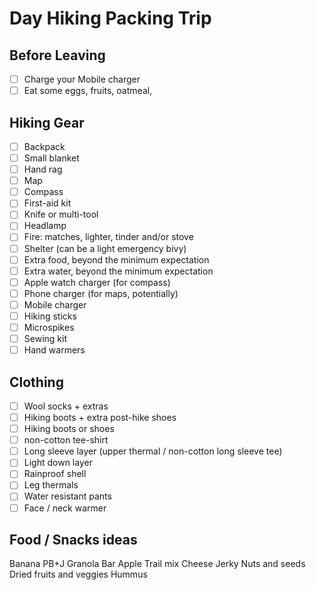 # Day Hiking Packing Trip

## Before Leaving

- [ ] Charge your Mobile charger
- [ ] Eat some eggs, fruits, oatmeal,

## Hiking Gear

- [ ] Backpack
- [ ] Small blanket
- [ ] Hand rag
- [ ] Map
- [ ] Compass
- [ ] First-aid kit
- [ ] Knife or multi-tool
- [ ] Headlamp
- [ ] Fire: matches, lighter, tinder and/or stove
- [ ] Shelter (can be a light emergency bivy)
- [ ] Extra food, beyond the minimum expectation
- [ ] Extra water, beyond the minimum expectation
- [ ] Apple watch charger (for compass)
- [ ] Phone charger (for maps, potentially)
- [ ] Mobile charger
- [ ] Hiking sticks
- [ ] Microspikes
- [ ] Sewing kit
- [ ] Hand warmers

## Clothing

- [ ] Wool socks + extras
- [ ] Hiking boots + extra post-hike shoes
- [ ] Hiking boots or shoes
- [ ] non-cotton tee-shirt
- [ ] Long sleeve layer (upper thermal / non-cotton long sleeve tee)
- [ ] Light down layer
- [ ] Rainproof shell
- [ ] Leg thermals
- [ ] Water resistant pants
- [ ] Face / neck warmer

## Food / Snacks ideas

Banana
PB+J
Granola Bar
Apple
Trail mix
Cheese
Jerky
Nuts and seeds
Dried fruits and veggies
Hummus
